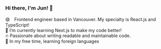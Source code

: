 ### Hi there, I'm Jun! 👋

😄　Frontend engineer based in Vancouver. My specialty is React.js and TypeScript!  
🌱  I’m currently learning Next.js to make my code better!  
🔥  Passionate about writing readable and maintainable code.  
🍵  In my free time, learning foreign languages  



<!--
**eastend-street/eastend-street** is a ✨ _special_ ✨ repository because its `README.md` (this file) appears on your GitHub profile.

Here are some ideas to get you started:

- 🔭 I’m currently working on ...
- 🌱 I’m currently learning ...
- 👯 I’m looking to collaborate on ...
- 🤔 I’m looking for help with ...
- 💬 Ask me about ...
- 📫 How to reach me: ...
- 😄 Pronouns: ...
- ⚡ Fun fact: ...
-->
